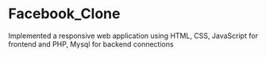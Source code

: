 # Facebook_Clone
Implemented a responsive web application using HTML, CSS, JavaScript for frontend and PHP, Mysql for backend connections
